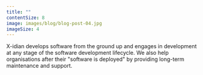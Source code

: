 ```yaml
---
title: ""
contentSize: 8
image: images/blog/blog-post-04.jpg
imageSize: 4
---
```

X-idian develops software from the ground up and engages in development at any stage of the software development lifecycle.
We also help organisations after their "software is deployed" by providing long-term maintenance and support.
